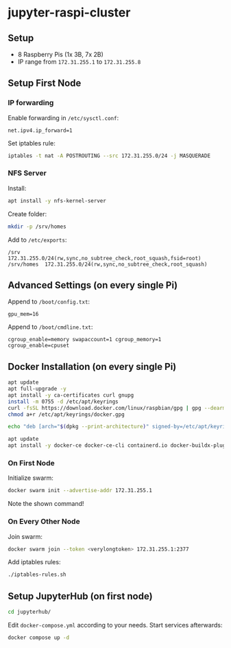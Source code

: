 # jupyter-raspi-cluster

## Setup
- 8 Raspberry Pis (1x 3B, 7x 2B)
- IP range from `172.31.255.1` to `172.31.255.8`


## Setup First Node

### IP forwarding

Enable forwarding in `/etc/sysctl.conf`:

```
net.ipv4.ip_forward=1
```

Set iptables rule:

```bash
iptables -t nat -A POSTROUTING --src 172.31.255.0/24 -j MASQUERADE
```

### NFS Server

Install:

```bash
apt install -y nfs-kernel-server
```

Create folder:

```bash
mkdir -p /srv/homes
```

Add to `/etc/exports`:

```
/srv        172.31.255.0/24(rw,sync,no_subtree_check,root_squash,fsid=root)
/srv/homes  172.31.255.0/24(rw,sync,no_subtree_check,root_squash)
```


## Advanced Settings (on every single Pi)
Append to `/boot/config.txt`:

```
gpu_mem=16
```

Append to `/boot/cmdline.txt`:

```
cgroup_enable=memory swapaccount=1 cgroup_memory=1 cgroup_enable=cpuset
```


## Docker Installation (on every single Pi)

```bash
apt update
apt full-upgrade -y
apt install -y ca-certificates curl gnupg
install -m 0755 -d /etc/apt/keyrings
curl -fsSL https://download.docker.com/linux/raspbian/gpg | gpg --dearmor -o /etc/apt/keyrings/docker.gpg
chmod a+r /etc/apt/keyrings/docker.gpg
```

```bash
echo "deb [arch="$(dpkg --print-architecture)" signed-by=/etc/apt/keyrings/docker.gpg] https://download.docker.com/linux/raspbian "$(. /etc/os-release && echo "$VERSION_CODENAME")" stable" | tee /etc/apt/sources.list.d/docker.list > /dev/null
```

```bash
apt update
apt install -y docker-ce docker-ce-cli containerd.io docker-buildx-plugin docker-compose-plugin
```

### On First Node

Initialize swarm:

```bash
docker swarm init --advertise-addr 172.31.255.1
```

Note the shown command!

### On Every Other Node

Join swarm:

```bash
docker swarm join --token <verylongtoken> 172.31.255.1:2377
```

Add iptables rules:

```bash
./iptables-rules.sh
```


## Setup JupyterHub (on first node)

```bash
cd jupyterhub/
```

Edit `docker-compose.yml` according to your needs. Start services afterwards:

```bash
docker compose up -d
```
